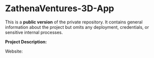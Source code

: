 # ZathenaVentures-3D-App

This is a **public version** of the private repository. It contains general information about the project but omits any deployment, credentials, or sensitive internal processes.

**Project Description:**  


Website: 
